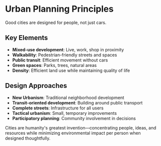 # Urban Planning Principles

Good cities are designed for people, not just cars.

## Key Elements

- **Mixed-use development**: Live, work, shop in proximity
- **Walkability**: Pedestrian-friendly streets and spaces
- **Public transit**: Efficient movement without cars
- **Green spaces**: Parks, trees, natural areas
- **Density**: Efficient land use while maintaining quality of life

## Design Approaches

- **New Urbanism**: Traditional neighborhood development
- **Transit-oriented development**: Building around public transport
- **Complete streets**: Infrastructure for all users
- **Tactical urbanism**: Small, temporary improvements
- **Participatory planning**: Community involvement in decisions

Cities are humanity's greatest invention—concentrating people, ideas, and resources while minimizing environmental impact per person when designed thoughtfully.